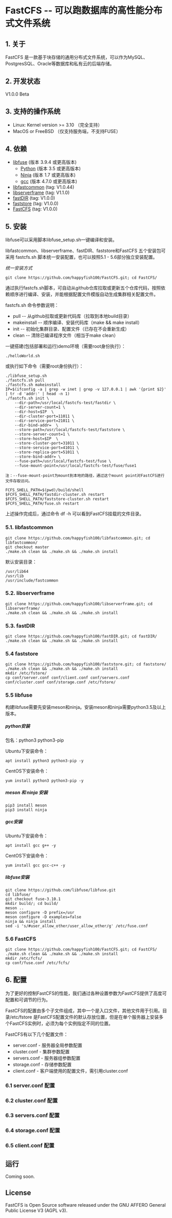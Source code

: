 # FastCFS -- 可以跑数据库的高性能分布式文件系统

## 1. 关于

FastCFS 是一款基于块存储的通用分布式文件系统，可以作为MySQL、PostgresSQL、Oracle等数据库和私有云的后端存储。

## 2. 开发状态

V1.0.0 Beta

## 3. 支持的操作系统

* Linux: Kernel version >= 3.10 （完全支持） 
* MacOS or FreeBSD  （仅支持服务端，不支持FUSE）

## 4. 依赖

* [libfuse](https://github.com/libfuse/libfuse) (版本 3.9.4 或更高版本)
    * [Python](https://python.org/) (版本 3.5 或更高版本)
    * [Ninja](https://ninja-build.org/) (版本 1.7 或更高版本)
    * [gcc](https://www.gnu.org/software/gcc/) (版本 4.7.0 或更高版本)
* [libfastcommon](https://github.com/happyfish100/libfastcommon) (tag: V1.0.44)
* [libserverframe](https://github.com/happyfish100/libserverframe) (tag: V1.1.0)
* [fastDIR](https://github.com/happyfish100/fastDIR) (tag: V1.0.0)
* [faststore](https://github.com/happyfish100/faststore) (tag: V1.0.0)
* [FastCFS](https://github.com/happyfish100/FastCFS) (tag: V1.0.0)

## 5. 安装

libfuse可以采用脚本libfuse_setup.sh一键编译和安装。

libfastcommon、libserverframe、fastDIR、faststore和FastCFS 五个安装包可采用 fastcfs.sh 脚本统一安装配置，也可以按照5.1 - 5.6部分独立安装配置。

*统一安装方式*

```
git clone https://github.com/happyfish100/FastCFS.git; cd FastCFS/
```

通过执行fastcfs.sh脚本，可自动从github仓库拉取或更新五个仓库代码，按照依赖顺序进行编译、安装，并能根据配置文件模版自动生成集群相关配置文件。

fastcfs.sh 命令参数说明：

* pull -- 从github拉取或更新代码库（拉取到本地build目录）
* makeinstall -- 顺序编译、安装代码库（make && make install）
* init -- 初始化集群目录、配置文件（已存在不会重新生成）
* clean -- 清除已编译程序文件（相当于make clean）


一键搭建(包括部署和运行)demo环境（需要root身份执行）：

```
./helloWorld.sh
```

或执行如下命令（需要root身份执行）：

```
./libfuse_setup.sh
./fastcfs.sh pull
./fastcfs.sh makeinstall
IP=$(ifconfig -a | grep -w inet | grep -v 127.0.0.1 | awk '{print $2}' | tr -d 'addr:' | head -n 1)
./fastcfs.sh init \
	--dir-path=/usr/local/fastcfs-test/fastdir \
	--dir-server-count=1 \
	--dir-host=$IP  \
	--dir-cluster-port=11011 \
	--dir-service-port=21011 \
	--dir-bind-addr=  \
	--store-path=/usr/local/fastcfs-test/faststore \
	--store-server-count=1 \
	--store-host=$IP  \
	--store-cluster-port=31011 \
	--store-service-port=41011 \
	--store-replica-port=51011 \
	--store-bind-addr= \
	--fuse-path=/usr/local/fastcfs-test/fuse \
	--fuse-mount-point=/usr/local/fastcfs-test/fuse/fuse1

注：--fuse-mount-point为mount到本地的路径，通过这个mount point对FastCFS进行文件存取访问。

FCFS_SHELL_PATH=$(pwd)/build/shell
$FCFS_SHELL_PATH/fastdir-cluster.sh restart
$FCFS_SHELL_PATH/faststore-cluster.sh restart
$FCFS_SHELL_PATH/fuse.sh restart

```

上述操作完成后，通过命令 df -h  可以看到FastCFS挂载的文件目录。


### 5.1. libfastcommon

```
git clone https://github.com/happyfish100/libfastcommon.git; cd libfastcommon/
git checkout master
./make.sh clean && ./make.sh && ./make.sh install
```

默认安装目录：
```
/usr/lib64
/usr/lib
/usr/include/fastcommon
```

### 5.2. libserverframe

```
git clone https://github.com/happyfish100/libserverframe.git; cd libserverframe/
./make.sh clean && ./make.sh && ./make.sh install
```

### 5.3. fastDIR

```
git clone https://github.com/happyfish100/fastDIR.git; cd fastDIR/
./make.sh clean && ./make.sh && ./make.sh install
```

### 5.4 faststore

```
git clone https://github.com/happyfish100/faststore.git; cd faststore/
./make.sh clean && ./make.sh && ./make.sh install
mkdir /etc/fstore/
cp conf/server.conf conf/client.conf conf/servers.conf conf/cluster.conf conf/storage.conf /etc/fstore/
```


### 5.5 libfuse

构建libfuse需要先安装meson和ninja。安装meson和ninja需要python3.5及以上版本。

##### python安装

包名：python3  python3-pip

Ubuntu下安装命令：
```
apt install python3 python3-pip -y
```

CentOS下安装命令：
```
yum install python3 python3-pip -y
```

##### meson 和 ninja 安装

```
pip3 install meson
pip3 install ninja
```

##### gcc安装

Ubuntu下安装命令：
```
apt install gcc g++ -y
```

CentOS下安装命令：
```
yum install gcc gcc-c++ -y
```

##### libfuse安装

```
git clone https://github.com/libfuse/libfuse.git
cd libfuse/
git checkout fuse-3.10.1
mkdir build/; cd build/
meson ..
meson configure -D prefix=/usr
meson configure -D examples=false
ninja && ninja install
sed -i 's/#user_allow_other/user_allow_other/g' /etc/fuse.conf
```

### 5.6 FastCFS

```
git clone https://github.com/happyfish100/FastCFS.git; cd FastCFS/
./make.sh clean && ./make.sh && ./make.sh install
mkdir /etc/fcfs/
cp conf/fuse.conf /etc/fcfs/
```


## 6. 配置

为了更好的控制FastCFS的性能，我们通过各种设置参数为FastCFS提供了高度可配置和可调节的行为。

FastCFS的配置由多个子文件组成，其中一个是入口文件，其他文件用于引用。目录/etc/fstore 是FastCFS配置文件的默认存放位置，但是在单个服务器上安装多个FastCFS实例时，必须为每个实例指定不同的位置。

FastCFS有以下几个配置文件：

* server.conf - 服务器全局参数配置
* cluster.conf - 集群参数配置
* servers.conf - 服务器组参数配置
* storage.conf - 存储参数配置
* client.conf - 客户端使用的配置文件，需引用cluster.conf

### 6.1 server.conf 配置

### 6.2 cluster.conf 配置

### 6.3 servers.conf 配置

### 6.4 storage.conf 配置

### 6.5 client.conf 配置

## 运行

Coming soon.

## License

FastCFS is Open Source software released under the GNU AFFERO General Public License V3 (AGPL v3).
